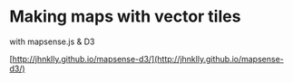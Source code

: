 # Making maps with vector tiles
with mapsense.js & D3

[http://jhnklly.github.io/mapsense-d3/](http://jhnklly.github.io/mapsense-d3/)
